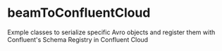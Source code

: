 # beamToConfluentCloud
Exmple classes to serialize specific Avro objects  and register them with Confluent's Schema Registry in Confluent Cloud
